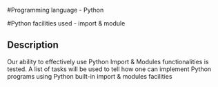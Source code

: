 #Programming language - Python 

#Python facilities used - import & module 

## Description

Our ability to effectively use Python Import & Modules functionalities is tested. A list of tasks will be used to tell how one can
implement Python programs using Python built-in import & modules facilities


